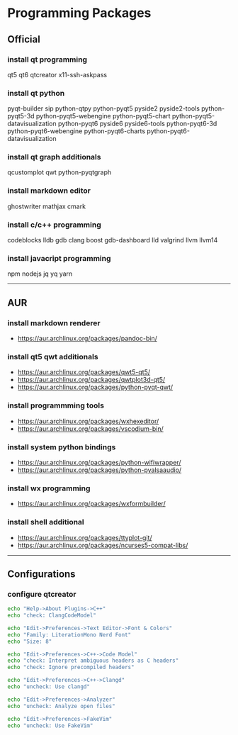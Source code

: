 # Programming Packages

## Official

### install qt programming
qt5 qt6 qtcreator
x11-ssh-askpass

### install qt python
pyqt-builder
sip python-qtpy
python-pyqt5
pyside2 pyside2-tools
python-pyqt5-3d python-pyqt5-webengine
python-pyqt5-chart python-pyqt5-datavisualization
python-pyqt6
pyside6 pyside6-tools
python-pyqt6-3d python-pyqt6-webengine
python-pyqt6-charts python-pyqt6-datavisualization

### install qt graph additionals
qcustomplot qwt
python-pyqtgraph

### install markdown editor
ghostwriter
mathjax cmark

### install c/c++ programming
codeblocks lldb
gdb clang boost
gdb-dashboard
lld valgrind
llvm llvm14

### install javacript programming
npm nodejs
jq yq yarn

--------------------------------------------------------------------------------

## AUR

### install markdown renderer
- https://aur.archlinux.org/packages/pandoc-bin/

### install qt5 qwt additionals
- https://aur.archlinux.org/packages/qwt5-qt5/
- https://aur.archlinux.org/packages/qwtplot3d-qt5/
- https://aur.archlinux.org/packages/python-pyqt-qwt/

### install programmming tools
- https://aur.archlinux.org/packages/wxhexeditor/
- https://aur.archlinux.org/packages/vscodium-bin/

### install system python bindings
- https://aur.archlinux.org/packages/python-wifiwrapper/
- https://aur.archlinux.org/packages/python-pyalsaaudio/

### install wx programming
- https://aur.archlinux.org/packages/wxformbuilder/

### install shell additional
- https://aur.archlinux.org/packages/ttyplot-git/
- https://aur.archlinux.org/packages/ncurses5-compat-libs/

--------------------------------------------------------------------------------

## Configurations

### configure qtcreator

```sh
echo "Help->About Plugins->C++"
echo "check: ClangCodeModel"

echo "Edit->Preferences->Text Editor->Font & Colors"
echo "Family: LiterationMono Nerd Font"
echo "Size: 8"

echo "Edit->Preferences->C++->Code Model"
echo "check: Interpret ambiguous headers as C headers"
echo "check: Ignore precompiled headers"

echo "Edit->Preferences->C++->Clangd"
echo "uncheck: Use clangd"

echo "Edit->Preferences->Analyzer"
echo "uncheck: Analyze open files"

echo "Edit->Preferences->FakeVim"
echo "uncheck: Use FakeVim"
```
